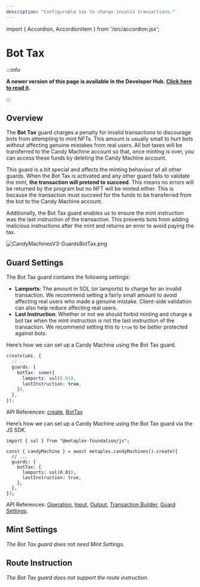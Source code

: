 ```yaml
---
description: "Configurable tax to charge invalid transactions."
---
```


import { Accordion, AccordionItem } from '/src/accordion.jsx';

# Bot Tax

:::info

**A newer version of this page is available in the Developer Hub. [Click here to read it](https://developers.metaplex.com/candy-machine/guards/bot-tax).**

:::

## Overview

The **Bot Tax** guard charges a penalty for invalid transactions to discourage bots from attempting to mint NFTs. This amount is usually small to hurt bots without affecting genuine mistakes from real users. All bot taxes will be transferred to the Candy Machine account so that, once minting is over, you can access these funds by deleting the Candy Machine account.

This guard is a bit special and affects the minting behaviour of all other guards. When the Bot Tax is activated and any other guard fails to validate the mint, **the transaction will pretend to succeed**. This means no errors will be returned by the program but no NFT will be minted either. This is because the transaction must succeed for the funds to be transferred from the bot to the Candy Machine account.

Additionally, the Bot Tax guard enables us to ensure the mint instruction was the last instruction of the transaction. This prevents bots from adding malicious instructions after the mint and returns an error to avoid paying the tax.

![CandyMachinesV3-GuardsBotTax.png](/assets/candy-machine-v3/CandyMachinesV3-GuardsBotTax.png#radius)

## Guard Settings

The Bot Tax guard contains the following settings:

- **Lamports**: The amount in SOL (or lamports) to charge for an invalid transaction. We recommend setting a fairly small amount to avoid affecting real users who made a genuine mistake. Client-side validation can also help reduce affecting real users.
- **Last Instruction**: Whether or not we should forbid minting and charge a bot tax when the mint instruction is not the last instruction of the transaction. We recommend setting this to `true` to be better protected against bots.

<Accordion>
<AccordionItem title="JavaScript — Umi library (recommended)" open={true}>
<div className="accordion-item-padding">

Here’s how we can set up a Candy Machine using the Bot Tax guard.

```ts
create(umi, {
  // ...
  guards: {
    botTax: some({
      lamports: sol(0.01),
      lastInstruction: true,
    }),
  },
});
```

API References: [create](https://mpl-candy-machine-js-docs.vercel.app/functions/create.html), [BotTax](https://mpl-candy-machine-js-docs.vercel.app/types/BotTax.html)

</div>
</AccordionItem>
<AccordionItem title="JavaScript — SDK">
<div className="accordion-item-padding">

Here’s how we can set up a Candy Machine using the Bot Tax guard via the JS SDK.

```tsx
import { sol } from "@metaplex-foundation/js";

const { candyMachine } = await metaplex.candyMachines().create({
  // ...
  guards: {
    botTax: {
      lamports: sol(0.01),
      lastInstruction: true,
    },
  },
});
```

API References: [Operation](https://metaplex-foundation.github.io/js/classes/js.CandyMachineClient.html#create), [Input](https://metaplex-foundation.github.io/js/types/js.CreateCandyMachineInput.html), [Output](https://metaplex-foundation.github.io/js/types/js.CreateCandyMachineOutput.html), [Transaction Builder](https://metaplex-foundation.github.io/js/classes/js.CandyMachineBuildersClient.html#create), [Guard Settings](https://metaplex-foundation.github.io/js/types/js.BotTaxGuardSettings.html).

</div>
</AccordionItem>
</Accordion>

## Mint Settings

_The Bot Tax guard does not need Mint Settings._

## Route Instruction

_The Bot Tax guard does not support the route instruction._
